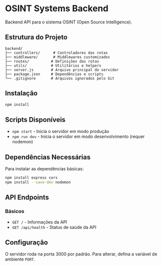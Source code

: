 # OSINT Systems Backend

Backend API para o sistema OSINT (Open Source Intelligence).

## Estrutura do Projeto

```
backend/
├── controllers/      # Controladores das rotas
├── middleware/       # Middlewares customizados
├── routes/          # Definições das rotas
├── utils/           # Utilitários e helpers
├── server.js        # Arquivo principal do servidor
├── package.json     # Dependências e scripts
└── .gitignore       # Arquivos ignorados pelo Git
```

## Instalação

```bash
npm install
```

## Scripts Disponíveis

- `npm start` - Inicia o servidor em modo produção
- `npm run dev` - Inicia o servidor em modo desenvolvimento (requer nodemon)

## Dependências Necessárias

Para instalar as dependências básicas:

```bash
npm install express cors
npm install --save-dev nodemon
```

## API Endpoints

### Básicos
- `GET /` - Informações da API
- `GET /api/health` - Status de saúde da API

## Configuração

O servidor roda na porta 3000 por padrão. Para alterar, defina a variável de ambiente `PORT`.